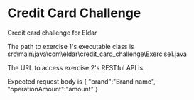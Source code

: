# Credit Card Challenge
 Credit card challenge for Eldar

 The path to exercise 1's executable class is src\main\java\com\eldar\credit_card_challenge\Exercise1.java
 
 The URL to access exercise 2's RESTful API is 

 Expected request body is
	{
    	   "brand":"Brand name",
    	   "operationAmount":"amount"
	}

